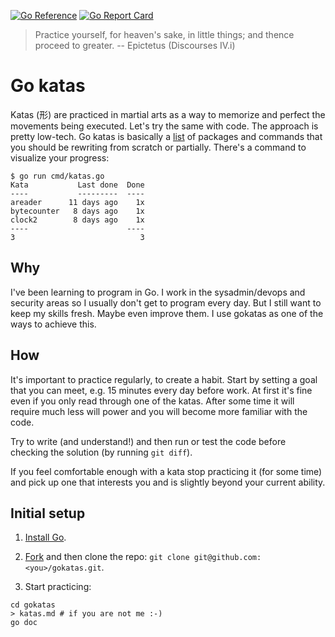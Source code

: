 [![Go Reference](https://pkg.go.dev/badge/github.com/jreisinger/gokatas.svg)](https://pkg.go.dev/github.com/jreisinger/gokatas)
[![Go Report Card](https://goreportcard.com/badge/github.com/jreisinger/gokatas)](https://goreportcard.com/report/github.com/jreisinger/gokatas)

> Practice yourself, for heaven's sake, in little things; and thence proceed to greater. -- Epictetus (Discourses IV.i)

# Go katas

Katas (形) are practiced in martial arts as a way to memorize and perfect the
movements being executed. Let's try the same with code. The approach is pretty
low-tech. Go katas is basically a
[list](https://pkg.go.dev/github.com/jreisinger/gokatas#section-directories) of
packages and commands that you should be rewriting from scratch or partially.
There's a command to visualize your progress:

```
$ go run cmd/katas.go
Kata           Last done  Done
----           ---------  ----
areader      11 days ago    1x
bytecounter   8 days ago    1x
clock2        8 days ago    1x
----                      ----
3                            3
```

## Why

I've been learning to program in Go. I work in the sysadmin/devops and security
areas so I usually don't get to program every day. But I still want to keep my
skills fresh. Maybe even improve them. I use gokatas as one of the ways to
achieve this.

## How

It's important to practice regularly, to create a habit. Start by setting a
goal that you can meet, e.g. 15 minutes every day before work. At first it's
fine even if you only read through one of the katas. After some time it will
require much less will power and you will become more familiar with the code.

Try to write (and understand!) and then run or test the code before checking
the solution (by running `git diff`).

If you feel comfortable enough with a kata stop practicing it (for some time)
and pick up one that interests you and is slightly beyond your current ability.

## Initial setup

1) [Install Go](https://go.dev/doc/install).

2) [Fork](https://github.com/jreisinger/gokatas/fork) and then clone the repo: `git clone git@github.com:<you>/gokatas.git`.

3) Start practicing:

```
cd gokatas
> katas.md # if you are not me :-)
go doc
```

